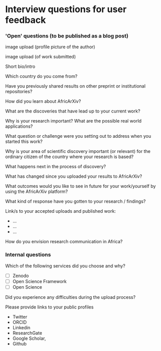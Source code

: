 # Interview questions for user feedback

### 'Open' questions (to be published as a blog post)

image upload (profile picture of the author)

image upload (of work submitted)

Short bio/intro

Which country do you come from?

Have you previously shared results on other preprint or institutional repositories?

How did you learn about AfricArXiv?

What are the discoveries that have lead up to your current work? 

Why is your research important? What are the possible real world applications?

What question or challenge were you setting out to address when you started this work?

Why is your area of scientific discovery important (or relevant) for the ordinary citizen of the country where your research is based?

What happens next in the process of discovery? 

What has changed since you uploaded your results to AfricArXiv?

What outcomes would you like to see in future for your work/yourself by using the AfricArXiv platform? 

What kind of response have you gotten to your research / findings? 

Link/s to your accepted uploads and published work: 
- …
- …
- …

How do you envision research communication in Africa?



### Internal questions

Which of the following services did you choose and why?
- [ ] Zenodo
- [ ] Open Science Framework
- [ ] Open Science

Did you experience any difficulties during the upload process?

Please provide links to your public profiles 
- Twitter
- ORCID
- Linkedin
- ResearchGate
- Google Scholar, 
- Github
